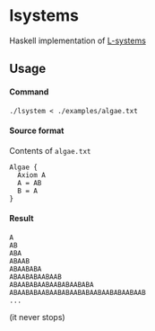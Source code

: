 # lsystems
Haskell implementation of [L-systems](https://en.wikipedia.org/wiki/L-system)

## Usage
#### Command
```
./lsystem < ./examples/algae.txt
```
#### Source format
Contents of `algae.txt`
```
Algae {
  Axiom A
  A = AB
  B = A
}
```

#### Result
```
A
AB
ABA
ABAAB
ABAABABA
ABAABABAABAAB
ABAABABAABAABABAABABA
ABAABABAABAABABAABABAABAABABAABAAB
...
```
(it never stops)
